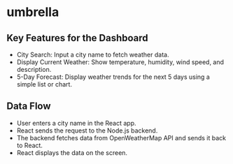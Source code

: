 # umbrella

## Key Features for the Dashboard
 - City Search: Input a city name to fetch weather data.
 - Display Current Weather: Show temperature, humidity, wind speed, and description.
 - 5-Day Forecast: Display weather trends for the next 5 days using a simple list or chart.


## Data Flow
- User enters a city name in the React app.
- React sends the request to the Node.js backend.
- The backend fetches data from OpenWeatherMap API and sends it back to React.
- React displays the data on the screen.
